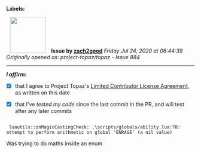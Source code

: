 **Labels:**



<a href="https://github.com/zach2good"><img src="https://avatars3.githubusercontent.com/u/1389729?v=4" width="96" height="96" hspace="10"></img></a> **Issue by [zach2good](https://github.com/zach2good)**
_Friday Jul 24, 2020 at 06:44:39_
_Originally opened as: project-topaz/topaz - Issue 884_

----

<!-- place 'x' mark between square [] brackets to affirm: -->
**_I affirm:_**
- [x] that I agree to Project Topaz's [Limited Contributor License Agreement](http://project-topaz.com/blob/release/CONTRIBUTOR_AGREEMENT.md), as written on this date
- [x] that I've _tested my code_ since the last commit in the PR, and will test after any later commits

```
 luautils::onMagicCastingCheck: .\scripts/globals/ability.lua:78: attempt to perform arithmetic on global 'ENRAGE' (a nil value)
```

Was trying to do maths inside an enum
